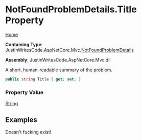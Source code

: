 # NotFoundProblemDetails\.Title Property

[Home](../../../README.md)

**Containing Type**: JustinWritesCode\.AspNetCore\.Mvc\.[NotFoundProblemDetails](../README.md)

**Assembly**: JustinWritesCode\.AspNetCore\.Mvc\.dll

  
A short, human\-readable summary of the problem\.

```csharp
public string Title { get; set; }
```

### Property Value

[String](https://docs.microsoft.com/en-us/dotnet/api/system.string)

## Examples

Doesn't fucking exist\!